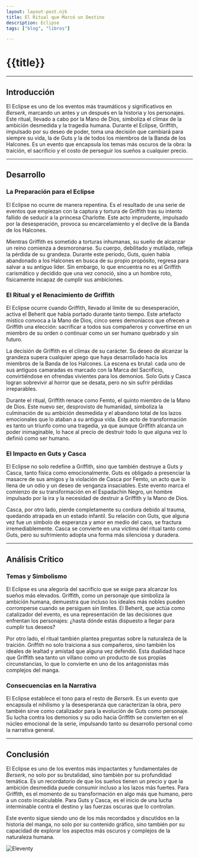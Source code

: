 ```yaml
---
layout: layout-post.njk
title: El Ritual que Marcó un Destino  
description: Eclipse 
tags: ["blog", "libros"]

---
```


# {{title}}


---

## Introducción  


El Eclipse es uno de los eventos más traumáticos y significativos en *Berserk*, marcando un antes y un después en la historia y los personajes. Este ritual, llevado a cabo por la Mano de Dios, simboliza el clímax de la ambición desmedida y la tragedia humana. Durante el Eclipse, Griffith, impulsado por su deseo de poder, toma una decisión que cambiará para siempre su vida, la de Guts y la de todos los miembros de la Banda de los Halcones. Es un evento que encapsula los temas más oscuros de la obra: la traición, el sacrificio y el costo de perseguir los sueños a cualquier precio.

---

## Desarrollo  

### La Preparación para el Eclipse  
El Eclipse no ocurre de manera repentina. Es el resultado de una serie de eventos que empiezan con la captura y tortura de Griffith tras su intento fallido de seducir a la princesa Charlotte. Este acto imprudente, impulsado por la desesperación, provoca su encarcelamiento y el declive de la Banda de los Halcones.  

Mientras Griffith es sometido a torturas inhumanas, su sueño de alcanzar un reino comienza a desmoronarse. Su cuerpo, debilitado y mutilado, refleja la pérdida de su grandeza. Durante este periodo, Guts, quien había abandonado a los Halcones en busca de su propio propósito, regresa para salvar a su antiguo líder. Sin embargo, lo que encuentra no es al Griffith carismático y decidido que una vez conoció, sino a un hombre roto, físicamente incapaz de cumplir sus ambiciones.

### El Ritual y el Renacimiento de Griffith  
El Eclipse ocurre cuando Griffith, llevado al límite de su desesperación, activa el Beherit que había portado durante tanto tiempo. Este artefacto místico convoca a la Mano de Dios, cinco seres demoníacos que ofrecen a Griffith una elección: sacrificar a todos sus compañeros y convertirse en un miembro de su orden o continuar como un ser humano quebrado y sin futuro.

La decisión de Griffith es el clímax de su carácter. Su deseo de alcanzar la grandeza supera cualquier apego que haya desarrollado hacia los miembros de la Banda de los Halcones. La escena es brutal: cada uno de sus antiguos camaradas es marcado con la Marca del Sacrificio, convirtiéndose en ofrendas vivientes para los demonios. Solo Guts y Casca logran sobrevivir al horror que se desata, pero no sin sufrir pérdidas irreparables.

Durante el ritual, Griffith renace como Femto, el quinto miembro de la Mano de Dios. Este nuevo ser, desprovisto de humanidad, simboliza la culminación de su ambición desmedida y el abandono total de los lazos emocionales que lo ataban a su antigua vida. Este acto de transformación es tanto un triunfo como una tragedia, ya que aunque Griffith alcanza un poder inimaginable, lo hace al precio de destruir todo lo que alguna vez lo definió como ser humano.

### El Impacto en Guts y Casca  
El Eclipse no solo redefine a Griffith, sino que también destruye a Guts y Casca, tanto física como emocionalmente. Guts es obligado a presenciar la masacre de sus amigos y la violación de Casca por Femto, un acto que lo llena de un odio y un deseo de venganza insaciables. Este evento marca el comienzo de su transformación en el Espadachín Negro, un hombre impulsado por la ira y la necesidad de destruir a Griffith y la Mano de Dios.

Casca, por otro lado, pierde completamente su cordura debido al trauma, quedando atrapada en un estado infantil. Su relación con Guts, que alguna vez fue un símbolo de esperanza y amor en medio del caos, se fractura irremediablemente. Casca se convierte en una víctima del ritual tanto como Guts, pero su sufrimiento adopta una forma más silenciosa y duradera.

---

## Análisis Crítico  

### Temas y Simbolismo  
El Eclipse es una alegoría del sacrificio que se exige para alcanzar los sueños más elevados. Griffith, como un personaje que simboliza la ambición humana, demuestra que incluso los ideales más nobles pueden corromperse cuando se persiguen sin límites. El Beherit, que actúa como catalizador del evento, es una representación de las decisiones que enfrentan los personajes: ¿hasta dónde estás dispuesto a llegar para cumplir tus deseos?  

Por otro lado, el ritual también plantea preguntas sobre la naturaleza de la traición. Griffith no solo traiciona a sus compañeros, sino también los ideales de lealtad y amistad que alguna vez defendió. Esta dualidad hace que Griffith sea tanto un villano como un producto de sus propias circunstancias, lo que lo convierte en uno de los antagonistas más complejos del manga.

### Consecuencias en la Narrativa  
El Eclipse establece el tono para el resto de *Berserk*. Es un evento que encapsula el nihilismo y la desesperanza que caracterizan la obra, pero también sirve como catalizador para la evolución de Guts como personaje. Su lucha contra los demonios y su odio hacia Griffith se convierten en el núcleo emocional de la serie, impulsando tanto su desarrollo personal como la narrativa general.

---

## Conclusión  
El Eclipse es uno de los eventos más impactantes y fundamentales de *Berserk*, no solo por su brutalidad, sino también por su profundidad temática. Es un recordatorio de que los sueños tienen un precio y que la ambición desmedida puede consumir incluso a los lazos más fuertes. Para Griffith, es el momento de su transformación en algo más que humano, pero a un costo incalculable. Para Guts y Casca, es el inicio de una lucha interminable contra el destino y las fuerzas oscuras que lo controlan.

Este evento sigue siendo uno de los más recordados y discutidos en la historia del manga, no solo por su contenido gráfico, sino también por su capacidad de explorar los aspectos más oscuros y complejos de la naturaleza humana.  

![Eleventy](/img/eleventy.svg)
